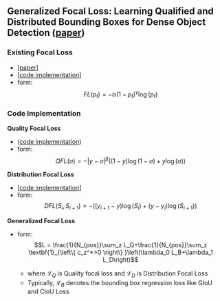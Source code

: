 ## Generalized Focal Loss: Learning Qualified and Distributed Bounding Boxes for Dense Object Detection ([paper](https://arxiv.org/abs/2006.04388))  

### Existing Focal Loss
- [[paper](https://arxiv.org/abs/1708.02002)]
- [[code implementation](https://github.com/Sangh0/pytorch-loss-metric/blob/main/detection/focal_loss.py)]
- form:  
$$FL\left(p_t\right)=-\alpha\left(1-p_t\right)^{\gamma}\log\left(p_t\right)$$  

### Code Implementation  
**Quality Focal Loss**  
- ([code implementation](https://github.com/Sangh0/pytorch-loss-metric/blob/main/detection/qfocal.py))
- form:  
$$QFL\left(\sigma\right)=-\vert y-\sigma\vert^{\beta}\left(\left(1-y\right)\log\left(1-\sigma\right)+y\log\left(\sigma\right)\right)$$  

**Distribution Focal Loss**  
- [[code implementation](https://github.com/Sangh0/pytorch-loss-metric/blob/main/detection/dfocal.py)]  
- form:
$$DFL\left(S_i, S_{i+1}\right)=-\left(\left(y_{i+1}-y\right)\log\left(S_i\right)+\left(y-y_i\right)\log\left(S_{i+1}\right)\right)$$  

**Generalized Focal Loss**  
- form:  
$$L = \frac{1}{N_{pos}}\sum_z L_Q+\frac{1}{N_{pos}}\sum_z \textbf{1}_{\left\{ c_z^*>0 \right\} }\left(\lambda_0 L_B+\lambda_1 L_D\right)$$  

    - where $\mathcal{L}_Q$ is Quality focal loss and $\mathcal{L}_D$ is Distribution Focal Loss  
    - Typically, $\mathcal{L}_B$ denotes the bounding box regression loss like GIoU and CIoU Loss
